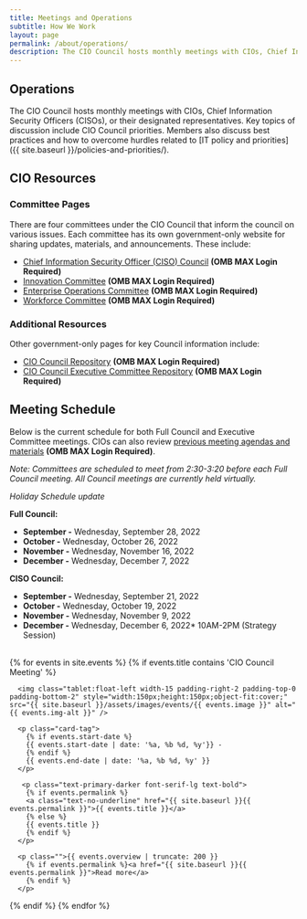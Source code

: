 ```yaml
---
title: Meetings and Operations
subtitle: How We Work
layout: page
permalink: /about/operations/
description: The CIO Council hosts monthly meetings with CIOs, Chief Information Security Officers, or their designated representatives. Key topics of discussion include CIO Council priorities. 
---
```

## Operations
The CIO Council hosts monthly meetings with CIOs, Chief Information Security Officers (CISOs), or their designated representatives. Key topics of discussion include CIO Council priorities. Members also discuss best practices and how to overcome hurdles related to [IT policy and priorities]({{ site.baseurl }}/policies-and-priorities/).

## CIO Resources
### Committee Pages
There are four committees under the CIO Council that inform the council on various issues. Each committee has its own government-only website for sharing updates, materials, and announcements. These include:
* [Chief Information Security Officer (CISO) Council](https://community.max.gov/display/Egov/Federal+CISO+Council) **(OMB MAX Login Required)**
* [Innovation Committee](https://community.max.gov/display/Egov/CIO+Council+Innovation+Committee) **(OMB MAX Login Required)**
* [Enterprise Operations Committee](https://www.cio.gov/about/members-and-leadership/e-ops/) **(OMB MAX Login Required)**
* [Workforce Committee](https://community.max.gov/display/Egov/CIO+Council+Workforce+Committee) **(OMB MAX Login Required)**

### Additional Resources
Other government-only pages for key Council information include:
* [CIO Council Repository](https://community.max.gov/display/Egov/CIO+Council+Home+Page) **(OMB MAX Login Required)**
* [CIO Council Executive Committee Repository](https://community.max.gov/display/Egov/CIO+Council+Executive+Committee) **(OMB MAX Login Required)**

## Meeting Schedule
Below is the current schedule for both Full Council and Executive Committee meetings. CIOs can also review [previous meeting agendas and materials](https://community.max.gov/display/Egov/CIO+Council+Previous+Meeting+Documents) **(OMB MAX Login Required)**.

*Note: Committees are scheduled to meet from 2:30-3:20 before each Full Council meeting. All Council meetings are currently held virtually.*<br>

*Holiday Schedule update*

**Full Council:**
* **September -** Wednesday, September 28, 2022
* **October -** Wednesday, October 26, 2022
* **November -** Wednesday, November 16, 2022
* **December -** Wednesday, December 7, 2022

**CISO Council:**
* **September -** Wednesday, September 21, 2022
* **October -** Wednesday, October 19, 2022
* **November -** Wednesday, November 9, 2022
* **December -** Wednesday, December 6, 2022* 10AM-2PM (Strategy Session)
<br>
{% for events in site.events %}
{% if events.title contains 'CIO Council Meeting' %}

  <div class="padding-bottom-3 margin-top-1">

      <img class="tablet:float-left width-15 padding-right-2 padding-top-0 padding-bottom-2" style="width:150px;height:150px;object-fit:cover;" src="{{ site.baseurl }}/assets/images/events/{{ events.image }}" alt="{{ events.img-alt }}" />

      <p class="card-tag">
        {% if events.start-date %}
        {{ events.start-date | date: '%a, %b %d, %y'}} -
        {% endif %}
        {{ events.end-date | date: '%a, %b %d, %y' }}
      </p>

       <p class="text-primary-darker font-serif-lg text-bold">
        {% if events.permalink %}
        <a class="text-no-underline" href="{{ site.baseurl }}{{ events.permalink }}">{{ events.title }}</a>
        {% else %}
        {{ events.title }}
        {% endif %}
      </p>

      <p class="">{{ events.overview | truncate: 200 }}
        {% if events.permalink %}<a href="{{ site.baseurl }}{{ events.permalink }}">Read more</a>
        {% endif %}
      </p>

  </div>

{% endif %}
{% endfor %}
